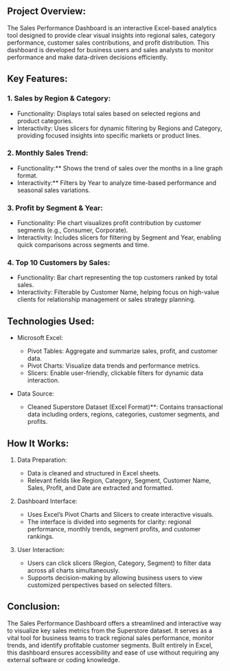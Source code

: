 
## Project Overview:

The Sales Performance Dashboard is an interactive Excel-based analytics tool designed to provide clear visual insights into regional sales, category performance, customer sales contributions, and profit distribution. This dashboard is developed for business users and sales analysts to monitor performance and make data-driven decisions efficiently.

## Key Features:

### 1. Sales by Region & Category:

* Functionality: Displays total sales based on selected regions and product categories.
* Interactivity: Uses slicers for dynamic filtering by Regions and Category, providing focused insights into specific markets or product lines.

### 2. Monthly Sales Trend:

* Functionality:** Shows the trend of sales over the months in a line graph format.
* Interactivity:** Filters by Year to analyze time-based performance and seasonal sales variations.

### 3. Profit by Segment & Year:

* Functionality: Pie chart visualizes profit contribution by customer segments (e.g., Consumer, Corporate).
* Interactivity: Includes slicers for filtering by Segment and Year, enabling quick comparisons across segments and time.

### 4. Top 10 Customers by Sales:

* Functionality: Bar chart representing the top customers ranked by total sales.
* Interactivity: Filterable by Customer Name, helping focus on high-value clients for relationship management or sales strategy planning.


## Technologies Used:

* Microsoft Excel:

  * Pivot Tables: Aggregate and summarize sales, profit, and customer data.
  * Pivot Charts: Visualize data trends and performance metrics.
  * Slicers: Enable user-friendly, clickable filters for dynamic data interaction.

* Data Source:

  * Cleaned Superstore Dataset (Excel Format)**: Contains transactional data including orders, regions, categories, customer segments, and profits.


## How It Works:

1. Data Preparation:

   * Data is cleaned and structured in Excel sheets.
   * Relevant fields like Region, Category, Segment, Customer Name, Sales, Profit, and Date are extracted and formatted.

2. Dashboard Interface:

   * Uses Excel’s Pivot Charts and Slicers to create interactive visuals.
   * The interface is divided into segments for clarity: regional performance, monthly trends, segment profits, and customer rankings.

3. User Interaction:

   * Users can click slicers (Region, Category, Segment) to filter data across all charts simultaneously.
   * Supports decision-making by allowing business users to view customized perspectives based on selected filters.

## Conclusion:

The Sales Performance Dashboard offers a streamlined and interactive way to visualize key sales metrics from the Superstore dataset. It serves as a vital tool for business teams to track regional sales performance, monitor trends, and identify profitable customer segments. Built entirely in Excel, this dashboard ensures accessibility and ease of use without requiring any external software or coding knowledge.


